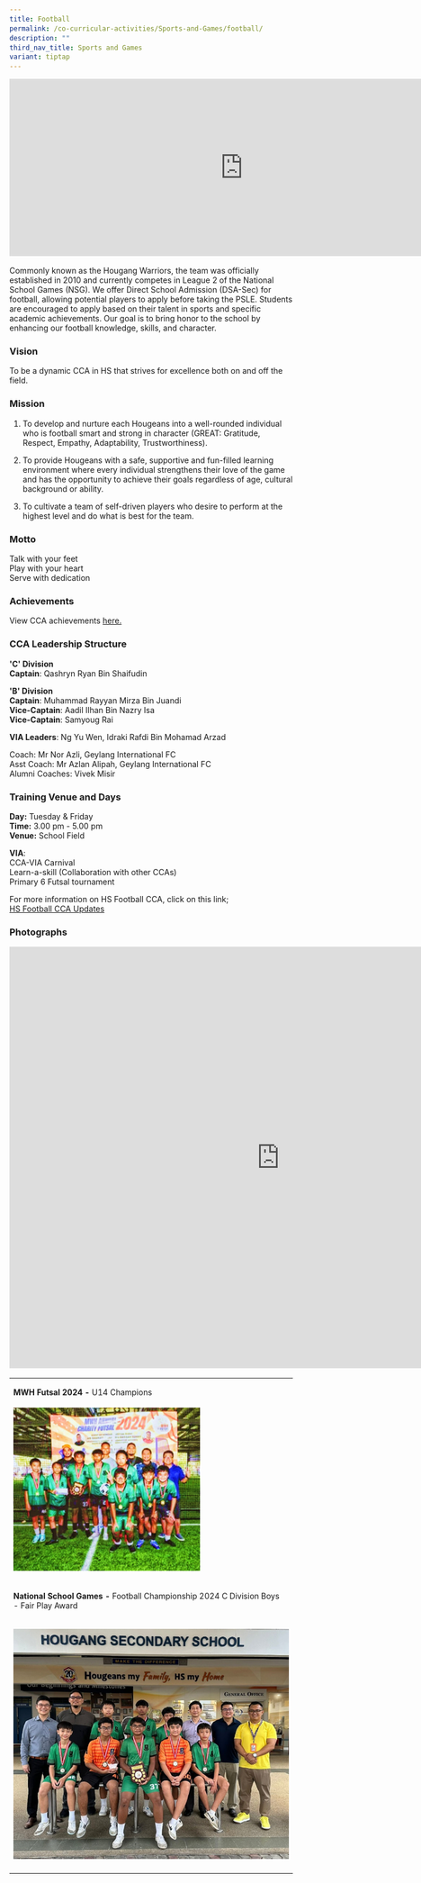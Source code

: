 ```yaml
---
title: Football
permalink: /co-curricular-activities/Sports-and-Games/football/
description: ""
third_nav_title: Sports and Games
variant: tiptap
---
```

<div class="iframe-wrapper">
<iframe height="315" width="830" allowfullscreen="true" frameborder="0" src="https://www.youtube.com/embed/Feg_Ruz81YM"></iframe>
</div>
<p>Commonly known as the Hougang Warriors, the team was officially established
in 2010 and currently competes in League 2 of the National School Games
(NSG). We offer Direct School Admission (DSA-Sec) for football, allowing
potential players to apply before taking the PSLE. Students are encouraged
to apply based on their talent in sports and specific academic achievements.
Our goal is to bring honor to the school by enhancing our football knowledge,
skills, and character.</p>
<h3>Vision</h3>
<p>To be a dynamic CCA in HS that strives for excellence both on and off
the field.</p>
<h3>Mission</h3>
<ol data-tight="true" class="tight">
<li>
<p>To develop and nurture each Hougeans into a well-rounded individual who
is football smart and strong in character (GREAT: Gratitude, Respect, Empathy,
Adaptability, Trustworthiness).</p>
</li>
<li>
<p>To provide Hougeans with a safe, supportive and fun-filled learning environment
where every individual strengthens their love of the game and has the opportunity
to achieve their goals regardless of age, cultural background or ability.</p>
</li>
<li>
<p>To cultivate a team of self-driven players who desire to perform at the
highest level and do what is best for the team.</p>
</li>
</ol>
<h3>Motto</h3>
<p>Talk with your feet
<br>Play with your heart
<br>Serve with dedication</p>
<h3>Achievements</h3>
<p>View CCA achievements <a href="https://www.hougangsec.moe.edu.sg/about-us/Achievements/cca-achievements/" rel="noopener nofollow" target="_blank">here.</a>
</p>
<h3>CCA Leadership Structure</h3>
<p><strong>'C' Division</strong>
<br><strong>Captain</strong>: Qashryn Ryan Bin Shaifudin</p>
<p><strong>'B' Division</strong>
<br><strong>Captain</strong>: Muhammad Rayyan Mirza Bin Juandi
<br><strong>Vice-Captain</strong>: Aadil Ilhan Bin Nazry Isa
<br><strong>Vice-Captain</strong>: Samyoug Rai</p>
<p><strong>VIA Leaders</strong>: Ng Yu Wen, Idraki Rafdi Bin Mohamad Arzad</p>
<p>Coach: Mr Nor Azli, Geylang International FC
<br>Asst Coach: Mr Azlan Alipah, Geylang International FC
<br>Alumni Coaches: Vivek Misir</p>
<h3>Training Venue and Days</h3>
<p><strong>Day:</strong>&nbsp;Tuesday &amp; Friday
<br><strong>Time:</strong>&nbsp;3.00 pm - 5.00 pm
<br><strong>Venue:</strong>&nbsp;School Field</p>
<p><strong>VIA</strong>:
<br>CCA-VIA Carnival
<br>Learn-a-skill (Collaboration with other CCAs)
<br>Primary 6 Futsal tournament</p>
<p>For more information on HS Football CCA, click on this link;
<br><a href="https://sites.google.com/moe.edu.sg/hsfootballcca/home" rel="noopener noreferrer nofollow" target="_blank">HS Football CCA Updates</a>
</p>
<h3>Photographs</h3>
<div class="iframe-wrapper">
<iframe height="749" width="960" allowfullscreen="true" frameborder="0" src="https://docs.google.com/presentation/d/e/2PACX-1vSgtdGXWs-BvWRWsa5DUOwcRFuqKUf6Gwwvku98wQ9DSgvbcdHm0BR2WrdZLJCVNEQ3-oh02hoeoWz-/embed?start=true&amp;loop=true&amp;delayms=3000"></iframe>
</div>
<p></p>
<table style="minWidth: 50px">
<colgroup>
<col>
<col>
</colgroup>
<tbody>
<tr>
<td rowspan="1" colspan="1">
<p><strong>MWH Futsal 2024 - </strong>U14 Champions</p>
</td>
<td rowspan="1" colspan="1">
<p></p>
</td>
</tr>
<tr>
<td rowspan="1" colspan="1">
<div class="isomer-image-wrapper">
<img style="width: 70%;" height="auto" width="100%" alt="" src="/images/Football1.png">
</div>
<p></p>
</td>
<td rowspan="1" colspan="1">
<p></p>
<p></p>
<p></p>
<p></p>
<p></p>
</td>
</tr>
<tr>
<td rowspan="1" colspan="1">
<p><strong>National School Games - </strong>Football Championship 2024 C
Division Boys - Fair Play Award</p>
</td>
<td rowspan="1" colspan="1">
<p></p>
</td>
</tr>
<tr>
<td rowspan="1" colspan="2">
<p></p>
<div class="isomer-image-wrapper">
<img style="width: 100%" height="auto" width="100%" alt="" src="/images/Football2.png">
</div>
</td>
</tr>
<tr>
<td rowspan="1" colspan="1">
<p></p>
</td>
<td rowspan="1" colspan="1">
<p></p>
</td>
</tr>
</tbody>
</table>
<p></p>